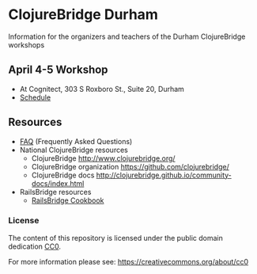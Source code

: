 # ClojureBridge Durham

Information for the organizers and teachers of the Durham ClojureBridge workshops

## April 4-5 Workshop
* At Cognitect, 303 S Roxboro St., Suite 20, Durham
* [Schedule](schedule.md)

## Resources

* [FAQ](FAQ.md) (Frequently Asked Questions)
* National ClojureBridge resources
  * ClojureBridge http://www.clojurebridge.org/
  * ClojureBridge organization https://github.com/clojurebridge/
  * ClojureBridge docs http://clojurebridge.github.io/community-docs/index.html
* RailsBridge resources
  * [RailsBridge Cookbook](https://github.com/railsbridge/docs/wiki/Cookbook)
  

### License

The content of this repository is licensed under the public domain dedication [CC0](LICENSE).

For more information please see: https://creativecommons.org/about/cc0
